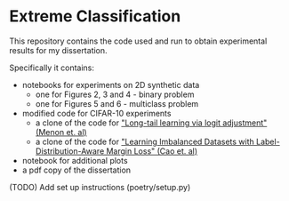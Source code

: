 # Extreme Classification

This repository contains the code used and run to obtain experimental results for my dissertation.

Specifically it contains:
* notebooks for experiments on 2D synthetic data
    * one for Figures 2, 3 and 4 - binary problem
    * one for Figures 5 and 6 - multiclass problem
* modified code for CIFAR-10 experiments
    * a clone of the code for ["Long-tail learning via logit adjustment" (Menon et. al)](https://arxiv.org/abs/2007.07314)
    * a clone of the code for ["Learning Imbalanced Datasets with Label-Distribution-Aware Margin Loss" (Cao et. al)](https://arxiv.org/abs/1906.07413)
* notebook for additional plots
* a pdf copy of the dissertation

(TODO) Add set up instructions (poetry/setup.py)
